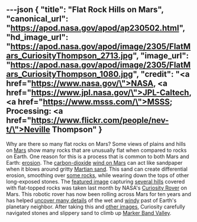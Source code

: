 ---json
{
  "title": "Flat Rock Hills on Mars",
  "canonical_url": "https://apod.nasa.gov/apod/ap230502.html",
  "hd_image_url": "https://apod.nasa.gov/apod/image/2305/FlatMars_CuriosityThompson_2713.jpg",
  "image_url": "https://apod.nasa.gov/apod/image/2305/FlatMars_CuriosityThompson_1080.jpg",
  "credit": "<a href=\"https://www.nasa.gov/\">NASA</a>, <a href=\"https://www.jpl.nasa.gov/\">JPL-Caltech</a>, <a href=\"https://www.msss.com/\">MSSS</a>; Processing: <a href=\"https://www.flickr.com/people/nev-t/\">Neville Thompson</a>"
}
---

Why are there so many flat rocks on Mars? Some views of plains and hills on [Mars](https://solarsystem.nasa.gov/planets/mars/in-depth/) show many rocks that are unusually flat when compared to rocks on Earth. One reason for this is a process that is common to both Mars and Earth: [erosion](https://en.wikipedia.org/wiki/Erosion). The [carbon-dioxide](https://solarsystem.nasa.gov/planets/mars/in-depth/#otp_atmosphere) [wind on Mars](https://apod.nasa.gov/apod/ap150303.html) can act like sandpaper when it blows around gritty [Martian sand](https://apod.nasa.gov/apod/ap190924.html). This sand can create differential erosion, smoothing over [some rocks](https://geology.com/stories/13/rocks-on-mars/), while wearing down the tops of other long-exposed stones. The [featured image](https://www.flickr.com/photos/nev-t/52814100597/in/pool-apods/) capturing [several hills](https://mars.nasa.gov/resources/27373/n_r000_3783_edr100cylasb2208_autolm1/) covered with flat-topped rocks was taken last month by NASA's [Curiosity Rover](https://mars.nasa.gov/msl/home/) on Mars. This robotic rover has now been rolling across Mars for ten years and has helped [uncover many details](https://mars.nasa.gov/msl/mission/science/results/) of the wet and [windy](https://apod.nasa.gov/apod/ap011017.html) past of Earth's planetary neighbor. After taking this and [other images](https://mars.nasa.gov/resources/27294/curiositys-360-degree-view-of-marker-band-valley/), Curiosity carefully navigated stones and slippery sand to climb up [Marker Band Valley](https://mars.nasa.gov/msl/mission-updates/?month=4&year=2023).
